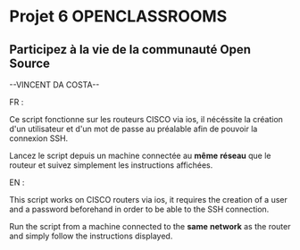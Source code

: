# Projet 6 OPENCLASSROOMS

## Participez à la vie de la communauté Open Source
--VINCENT DA COSTA--

FR :

Ce script fonctionne sur les routeurs CISCO via ios, il nécéssite la création d'un 
utilisateur et d'un mot de passe au préalable afin de pouvoir la connexion SSH.

Lancez le script depuis un machine connectée au __même__ __réseau__ que le routeur 
et suivez simplement les instructions affichées.

EN :

This script works on CISCO routers via ios, it requires the creation of a
user and a password beforehand in order to be able to the SSH connection.

Run the script from a machine connected to the __same__ __network__ as the router
and simply follow the instructions displayed.